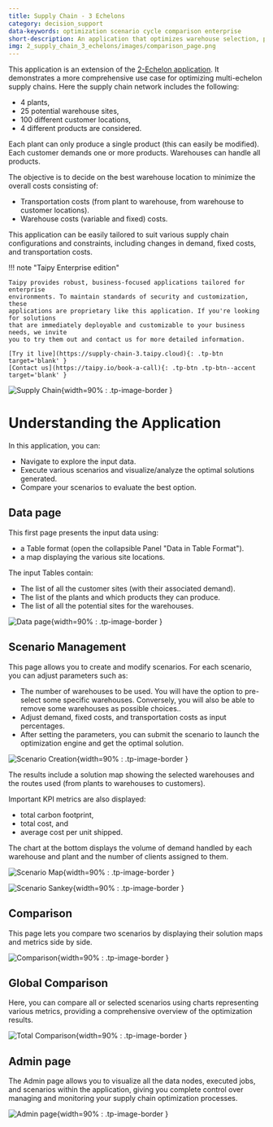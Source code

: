 ```yaml
---
title: Supply Chain - 3 Echelons
category: decision_support
data-keywords: optimization scenario cycle comparison enterprise
short-description: An application that optimizes warehouse selection, production, and routes in a multi-echelon supply chain.
img: 2_supply_chain_3_echelons/images/comparison_page.png
---
```


This application is an extension of the 
[2-Echelon application](../3_supply_chain/index.md). It demonstrates a more comprehensive 
use case for optimizing multi-echelon supply chains. Here the supply chain network 
includes the following:

- 4 plants, 
- 25 potential warehouse sites,
- 100 different customer locations, 
- 4 different products are considered. 

Each plant can only produce a single product (this can easily be modified). Each customer 
demands one or more products. Warehouses can handle all products.

The objective is to decide on the best warehouse location to minimize the overall costs 
consisting of:

- Transportation costs (from plant to warehouse, from warehouse to customer locations).
- Warehouse costs (variable and fixed) costs.

This application can be easily tailored to suit various supply chain configurations and 
constraints, including changes in demand, fixed costs, and transportation costs.


!!! note "Taipy Enterprise edition"

    Taipy provides robust, business-focused applications tailored for enterprise
    environments. To maintain standards of security and customization, these
    applications are proprietary like this application. If you're looking for solutions
    that are immediately deployable and customizable to your business needs, we invite
    you to try them out and contact us for more detailed information.

    [Try it live](https://supply-chain-3.taipy.cloud){: .tp-btn target='blank' }
    [Contact us](https://taipy.io/book-a-call){: .tp-btn .tp-btn--accent target='blank' }


![Supply Chain](images/comparison_page.png){width=90% : .tp-image-border }


# Understanding the Application

In this application, you can:

- Navigate to explore the input data.
- Execute various scenarios and visualize/analyze the optimal solutions generated.
- Compare your scenarios to evaluate the best option.


## Data page

This first page presents the input data using:

- a Table format (open the collapsible Panel "Data in Table Format").
- a map displaying the various site locations.

The input Tables contain:

- The list of all the customer sites (with their associated demand).
- The list of the plants and which products they can produce.
- The list of all the potential sites for the warehouses.

![Data page](images/data_page.png){width=90% : .tp-image-border }

## Scenario Management

This page allows you to create and modify scenarios. For each scenario, you can adjust 
parameters such as:

- The number of warehouses to be used. You will have the option to pre-select some 
specific warehouses. Conversely, you will also be able to remove some warehouses as 
possible choices..
- Adjust demand, fixed costs, and transportation costs as input percentages.
- After setting the parameters, you can submit the scenario to launch the optimization 
engine and get the optimal solution.

![Scenario Creation](images/scenario_creation_page.png){width=90% : .tp-image-border }

The results include a solution map showing the selected warehouses and the routes used 
(from plants to warehouses to customers). 

Important KPI  metrics are also displayed:

- total carbon footprint,
- total cost, and
- average cost per unit shipped. 

The chart at the bottom displays the volume of demand handled by each warehouse and plant 
and the number of clients assigned to them.


![Scenario Map](images/scenario_map.png){width=90% : .tp-image-border }

![Scenario Sankey](images/scenario_sankey.png){width=90% : .tp-image-border }


## Comparison

This page lets you compare two scenarios by displaying their solution maps and metrics 
side by side.

![Comparison](images/comparison_page.png){width=90% : .tp-image-border }

## Global Comparison

Here, you can compare all or selected scenarios using charts representing various 
metrics, providing a comprehensive overview of the optimization results.

![Total Comparison](images/total_comparison_page.png){width=90% : .tp-image-border }

## Admin page

The Admin page allows you to visualize all the data nodes, executed jobs, and scenarios 
within the application, giving you complete control over managing and monitoring your 
supply chain optimization processes.

![Admin page](images/admin_page.png){width=90% : .tp-image-border }
